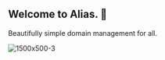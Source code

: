 ## Welcome to Alias. 👋

Beautifully simple domain management for all.

![1500x500-3](https://github.com/aliasdotso/.github/assets/123112/f4305d20-3827-47ab-8a20-b859a817f6d2)


<!--

**Here are some ideas to get you started:**

🙋‍♀️ A short introduction - what is your organization all about?
🌈 Contribution guidelines - how can the community get involved?
👩‍💻 Useful resources - where can the community find your docs? Is there anything else the community should know?
🍿 Fun facts - what does your team eat for breakfast?
🧙 Remember, you can do mighty things with the power of [Markdown](https://docs.github.com/github/writing-on-github/getting-started-with-writing-and-formatting-on-github/basic-writing-and-formatting-syntax)
-->

